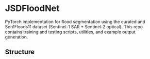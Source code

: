 # JSDFloodNet


PyTorch implementation for flood segmentation using the curated and Sen1Floods11 dataset (Sentinel-1 SAR + Sentinel-2 optical). This repo contains training and testing scripts, utilities, and example output generation.


## Structure
